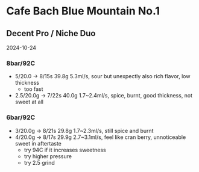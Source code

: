 # Cafe Bach Blue Mountain No.1

## Decent Pro / Niche Duo

2024-10-24

### 8bar/92C

- 5/20.0 -> 8/15s 39.8g 5.3ml/s, sour but unexpectly also rich flavor, low thickness
  - too fast
- 2.5/20.0g -> 7/22s 40.0g 1.7\~2.4ml/s, spice, burnt, good thickness, not sweet at all

### 6bar/92C

- 3/20.0g -> 8/21s 29.8g 1.7\~2.3ml/s, still spice and burnt
- 4/20.0g -> 8/17s 29.9g 2.7\~3.1ml/s, feel like cran berry, unnoticeable sweet in aftertaste
  - try 94C if it increases sweetness
  - try higher pressure
  - try 2.5 grind
